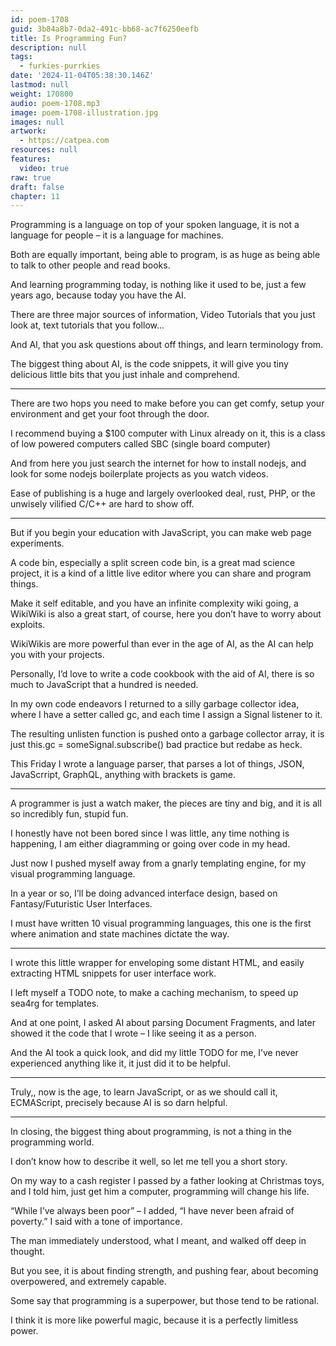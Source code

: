 ```yaml
---
id: poem-1708
guid: 3b84a8b7-0da2-491c-bb68-ac7f6250eefb
title: Is Programming Fun?
description: null
tags:
  - furkies-purrkies
date: '2024-11-04T05:38:30.146Z'
lastmod: null
weight: 170800
audio: poem-1708.mp3
image: poem-1708-illustration.jpg
images: null
artwork:
  - https://catpea.com
resources: null
features:
  video: true
raw: true
draft: false
chapter: 11
---
```


Programming is a language on top of your spoken language,
it is not a language for people – it is a language for machines.

Both are equally important, being able to program,
is as huge as being able to talk to other people and read books.

And learning programming today, is nothing like it used to be,
just a few years ago, because today you have the AI.

There are three major sources of information,
Video Tutorials that you just look at, text tutorials that you follow…

And AI, that you ask questions about off things,
and learn terminology from.

The biggest thing about AI, is the code snippets,
it will give you tiny delicious little bits that you just inhale and comprehend.

---

There are two hops you need to make before you can get comfy,
setup your environment and get your foot through the door.

I recommend buying a $100 computer with Linux already on it,
this is a class of low powered computers called SBC (single board computer)

And from here you just search the internet for how to install nodejs,
and look for some nodejs boilerplate projects as you watch videos.

Ease of publishing is a huge and largely overlooked deal,
rust, PHP, or the unwisely vilified C/C++ are hard to show off.

---

But if you begin your education with JavaScript,
you can make web page experiments.

A code bin, especially a split screen code bin, is a great mad science project,
it is a kind of a little live editor where you can share and program things.

Make it self editable, and you have an infinite complexity wiki going,
a WikiWiki is also a great start, of course, here you don’t have to worry about exploits.

WikiWikis are more powerful than ever in the age of AI,
as the AI can help you with your projects.

Personally, I’d love to write a code cookbook with the aid of AI,
there is so much to JavaScript that a hundred is needed.

In my own code endeavors I returned to a silly garbage collector idea,
where I have a setter called gc, and each time I assign a Signal listener to it.

The resulting unlisten function is pushed onto a garbage collector array,
it is just this.gc = someSignal.subscribe() bad practice but redabe as heck.

This Friday I wrote a language parser, that parses a lot of things,
JSON, JavaScrript, GraphQL, anything with brackets is game.

---

A programmer is just a watch maker, the pieces are tiny and big,
and it is all so incredibly fun, stupid fun.

I honestly have not been bored since I was little,
any time nothing is happening, I am either diagramming or going over code in my head.

Just now I pushed myself away from a gnarly templating engine,
for my visual programming language.

In a year or so, I’ll be doing advanced interface design,
based on Fantasy/Futuristic User Interfaces.

I must have written 10 visual programming languages,
this one is the first where animation and state machines dictate the way.

---

I wrote this little wrapper for enveloping some distant HTML,
and easily extracting HTML snippets for user interface work.

I left myself a TODO note, to make a caching mechanism,
to speed up sea4rg for templates.

And at one point, I asked AI about parsing Document Fragments,
and later showed it the code that I wrote – I like seeing it as a person.

And the AI took a quick look, and did my little TODO for me,
I’ve never experienced anything like it, it just did it to be helpful.

---

Truly,, now is the age, to learn JavaScript, or as we should call it,
ECMAScript, precisely because AI is so darn helpful.

---

In closing, the biggest thing about programming,
is not a thing in the programming world.

I don’t know how to describe it well,
so let me tell you a short story.

On my way to a cash register I passed by a father looking at Christmas toys,
and I told him, just get him a computer, programming will change his life.

“While I’ve always been poor” – I added,
“I have never been afraid of poverty.” I said with a tone of importance.

The man immediately understood, what I meant,
and walked off deep in thought.

But you see, it is about finding strength, and pushing fear,
about becoming overpowered, and extremely capable.

Some say that programming is a superpower,
but those tend to be rational.

I think it is more like powerful magic,
because it is a perfectly limitless power.
